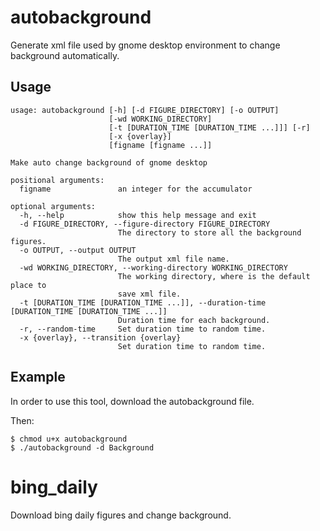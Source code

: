 # autobackground #

Generate xml file used by gnome desktop environment to change background automatically.


## Usage ##

```
usage: autobackground [-h] [-d FIGURE_DIRECTORY] [-o OUTPUT]  
                      [-wd WORKING_DIRECTORY]  
                      [-t [DURATION_TIME [DURATION_TIME ...]]] [-r]  
                      [-x {overlay}]  
                      [figname [figname ...]]  

Make auto change background of gnome desktop  

positional arguments:  
  figname               an integer for the accumulator  

optional arguments:  
  -h, --help            show this help message and exit  
  -d FIGURE_DIRECTORY, --figure-directory FIGURE_DIRECTORY  
                        The directory to store all the background figures.  
  -o OUTPUT, --output OUTPUT  
                        The output xml file name.  
  -wd WORKING_DIRECTORY, --working-directory WORKING_DIRECTORY  
                        The working directory, where is the default place to  
                        save xml file.  
  -t [DURATION_TIME [DURATION_TIME ...]], --duration-time [DURATION_TIME [DURATION_TIME ...]]  
                        Duration time for each background.  
  -r, --random-time     Set duration time to random time.  
  -x {overlay}, --transition {overlay}  
                        Set duration time to random time.  
```

## Example ##


In order to use this tool, download the autobackground file.

Then:
```
$ chmod u+x autobackground
$ ./autobackground -d Background
```

# bing_daily #

Download bing daily figures and change background.
